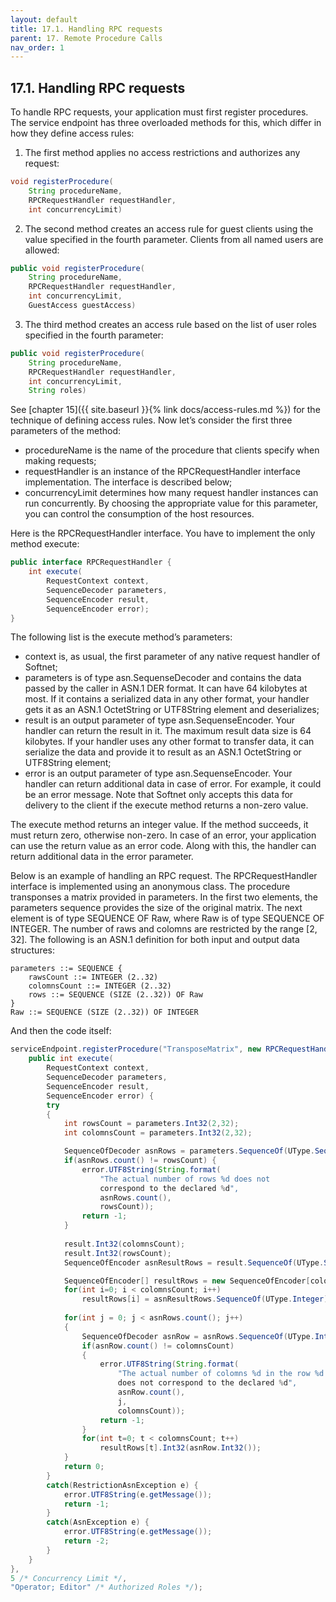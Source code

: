 ```yaml
---
layout: default
title: 17.1. Handling RPC requests
parent: 17. Remote Procedure Calls
nav_order: 1
---
```


## 17.1. Handling RPC requests

To handle RPC requests, your application must first register procedures. The service endpoint has three overloaded methods for this, which differ in how they define access rules:  

1) The first method applies no access restrictions and authorizes any request:
```java
void registerProcedure(
    String procedureName,
    RPCRequestHandler requestHandler,
    int concurrencyLimit)
```

2) The second method creates an access rule for guest clients using the value specified in the fourth parameter. Clients from all named users are allowed:
```java
public void registerProcedure(
    String procedureName,
    RPCRequestHandler requestHandler,
    int concurrencyLimit,
    GuestAccess guestAccess)
```

3) The third method creates an access rule based on the list of user roles specified in the fourth parameter:
```java
public void registerProcedure(
    String procedureName,
    RPCRequestHandler requestHandler,
    int concurrencyLimit,
    String roles)
```

See [chapter 15]({{ site.baseurl }}{% link docs/access-rules.md %}) for the technique of defining access rules. Now let’s consider the first three parameters of the method:
*	<span class="param">procedureName</span> is the name of the procedure that clients specify when making requests;
*	<span class="param">requestHandler</span> is an instance of the <span class="datatype">RPCRequestHandler</span> interface implementation. The interface is described below;
*	<span class="param">concurrencyLimit</span> determines how many request handler instances can run concurrently. By choosing the appropriate value for this parameter, you can control the consumption of the host resources.  

Here is the <span class="datatype">RPCRequestHandler</span> interface. You have to implement the only method <span class="method">execute</span>:
```java
public interface RPCRequestHandler {
    int execute(
        RequestContext context,
        SequenceDecoder parameters,
        SequenceEncoder result,
        SequenceEncoder error);
}
```
The following list is the execute method’s parameters:
*	<span class="param">context</span> is, as usual, the first parameter of any native request handler of Softnet;
*	<span class="param">parameters</span> is of type <span class="datatype">asn.SequenseDecoder</span> and contains the data passed by the caller in ASN.1 DER format. It can have 64 kilobytes at most. If it contains a serialized data in any other format, your handler gets it as an ASN.1 OctetString or UTF8String element and deserializes;
*	<span class="param">result</span> is an output parameter of type <span class="datatype">asn.SequenseEncoder</span>. Your handler can return the result in it. The maximum result data size is 64 kilobytes. If your handler uses any other format to transfer data, it can serialize the data and provide it to <span class="param">result</span> as an ASN.1 OctetString or UTF8String element;
*	<span class="param">error</span> is an output parameter of type <span class="datatype">asn.SequenseEncoder</span>. Your handler can return additional data in case of error. For example, it could be an error message. Note that Softnet only accepts this data for delivery to the client if the execute method returns a non-zero value.  

The <span class="method">execute</span> method returns an integer value. If the method succeeds, it must return zero, otherwise non-zero. In case of an error, your application can use the return value as an error code. Along with this, the handler can return additional data in the error parameter.  

Below is an example of handling an RPC request. The <span class="datatype">RPCRequestHandler</span> interface is implemented using an anonymous class. The procedure transponses a matrix provided in <span class="param">parameters</span>. In the first two elements, the <span class="param">parameters</span> sequence provides the size of the original matrix. The next element is of type SEQUENCE OF Raw, where Raw is of type SEQUENCE OF INTEGER. The number of raws and colomns are restricted by the range [2, 32]. The following is an ASN.1 definition for both input and output data structures:
```
parameters ::= SEQUENCE {
	rawsCount ::= INTEGER (2..32)
	colomnsCount ::= INTEGER (2..32)
	rows ::= SEQUENCE (SIZE (2..32)) OF Raw
}
Raw ::= SEQUENCE (SIZE (2..32)) OF INTEGER
```

And then the code itself:
```java
serviceEndpoint.registerProcedure("TransposeMatrix", new RPCRequestHandler() {				
    public int execute(
        RequestContext context,
        SequenceDecoder parameters,
        SequenceEncoder result,
        SequenceEncoder error) {
        try 
        {
            int rowsCount = parameters.Int32(2,32);
            int colomnsCount = parameters.Int32(2,32);

            SequenceOfDecoder asnRows = parameters.SequenceOf(UType.Sequence);
            if(asnRows.count() != rowsCount) {
                error.UTF8String(String.format(
                    "The actual number of rows %d does not
                    correspond to the declared %d", 			
                    asnRows.count(),
                    rowsCount));
                return -1;
            }
						
            result.Int32(colomnsCount);
            result.Int32(rowsCount);						
            SequenceOfEncoder asnResultRows = result.SequenceOf(UType.Sequence);

            SequenceOfEncoder[] resultRows = new SequenceOfEncoder[colomnsCount];	
            for(int i=0; i < colomnsCount; i++)
                resultRows[i] = asnResultRows.SequenceOf(UType.Integer);
	
            for(int j = 0; j < asnRows.count(); j++) 
            {							
                SequenceOfDecoder asnRow = asnRows.SequenceOf(UType.Integer);
                if(asnRow.count() != colomnsCount) 
                {
                    error.UTF8String(String.format(
                        "The actual number of colomns %d in the row %d 
                        does not correspond to the declared %d",
                        asnRow.count(),
                        j,
                        colomnsCount));
                    return -1;
                }                
                for(int t=0; t < colomnsCount; t++)
                    resultRows[t].Int32(asnRow.Int32());
            }					
            return 0;
        }
        catch(RestrictionAsnException e) {
            error.UTF8String(e.getMessage());
            return -1;						
        }
        catch(AsnException e) {
            error.UTF8String(e.getMessage());
            return -2;						
        }
    }
},
5 /* Concurrency Limit */,
"Operator; Editor" /* Authorized Roles */);
```